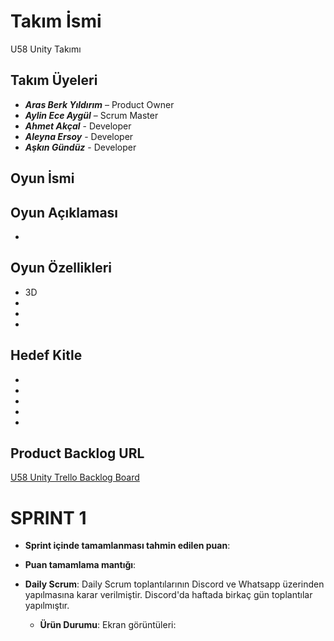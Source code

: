 # **Takım İsmi**

U58 Unity Takımı

## Takım Üyeleri

-	***Aras Berk Yıldırım***  – Product Owner
-	***Aylin Ece Aygül*** – Scrum Master
-	***Ahmet Akçal*** - Developer
-	***Aleyna Ersoy*** - Developer
-	***Aşkın Gündüz*** - Developer

## Oyun İsmi



## Oyun Açıklaması

- 

## Oyun Özellikleri

- 3D
- 
- 
- 

## Hedef Kitle

- 
- 
- 
- 
- 

## Product Backlog URL

[U58 Unity Trello Backlog Board](https://trello.com/b/4T7hiQ06/sprint-1)

# **SPRINT 1**

- **Sprint içinde tamamlanması tahmin edilen puan**:
- **Puan tamamlama mantığı**:
- **Daily Scrum**: Daily Scrum toplantılarının Discord ve Whatsapp üzerinden yapılmasına karar verilmiştir. Discord'da haftada birkaç gün toplantılar yapılmıştır.
















  - **Ürün Durumu**: Ekran görüntüleri:
  
